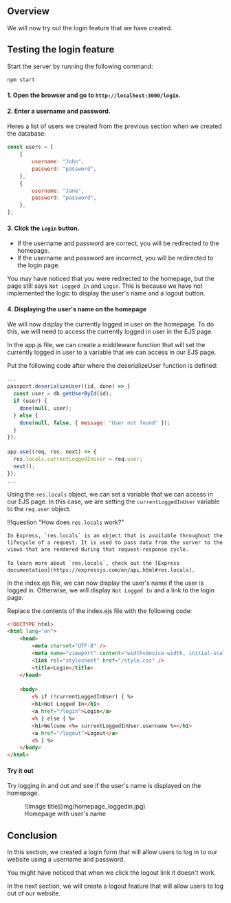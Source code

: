 ## Overview

We will now try out the login feature that we have created.

## Testing the login feature

Start the server by running the following command:

```bash
npm start
```

#### 1. Open the browser and go to `http://localhost:3000/login`.

#### 2. Enter a username and password.

Heres a list of users we created from the previous section when we created the database:

```javascript
const users = [
	{
		username: "John",
		password: "password",
	},
	{
		username: "Jane",
		password: "password",
	},
];
```

#### 3. Click the `Login` button.

- If the username and password are correct, you will be redirected to the homepage.
- If the username and password are incorrect, you will be redirected to the login page.

You may have noticed that you were redirected to the homepage, but the page still says `Not Logged In` and `Login`. This is because we have not implemented the logic to display the user's name and a logout button.

#### 4. Displaying the user's name on the homepage

We will now display the currently logged in user on the homepage. To do this, we will need to access the currently logged in user in the EJS page.

In the app.js file, we can create a middleware function that will set the currently logged in user to a variable that we can access in our EJS page.

Put the following code after where the deserializeUser function is defined:

```js
...
passport.deserializeUser((id, done) => {
  const user = db.getUserById(id);
  if (user) {
    done(null, user);
  } else {
    done(null, false, { message: "User not found" });
  }
});

app.use((req, res, next) => {
  res.locals.currentLoggedInUser = req.user;
  next();
});
...
```

Using the `res.locals` object, we can set a variable that we can access in our EJS page. In this case, we are setting the `currentLoggedInUser` variable to the `req.user` object.

!!!question "How does `res.locals` work?"

    In Express, `res.locals` is an object that is available throughout the lifecycle of a request. It is used to pass data from the server to the views that are rendered during that request-response cycle.

    To learn more about `res.locals`, check out the [Express documentation](https://expressjs.com/en/api.html#res.locals).

In the index.ejs file, we can now display the user's name if the user is logged in. Otherwise, we will display `Not Logged In` and a link to the login page.

Replace the contents of the index.ejs file with the following code:

```html
<!DOCTYPE html>
<html lang="en">
	<head>
		<meta charset="UTF-8" />
		<meta name="viewport" content="width=device-width, initial-scale=1.0" />
		<link rel="stylesheet" href="/style.css" />
		<title>Login</title>
	</head>

	<body>
		<% if (!currentLoggedInUser) { %>
		<h1>Not Logged In</h1>
		<a href="/login">Login</a>
		<% } else { %>
		<h1>Welcome <%= currentLoggedInUser.username %></h1>
		<a href="/logout">Logout</a>
		<% } %>
	</body>
</html>
```

#### Try it out

Try logging in and out and see if the user's name is displayed on the homepage.

<figure markdown>
  ![Image title](img/homepage_loggedin.jpg)
  <figcaption>Homepage with user's name</figcaption>
</figure>

## Conclusion

In this section, we created a login form that will allow users to log in to our website using a username and password.

You might have noticed that when we click the logout link it doesn't work.

In the next section, we will create a logout feature that will allow users to log out of our website.
